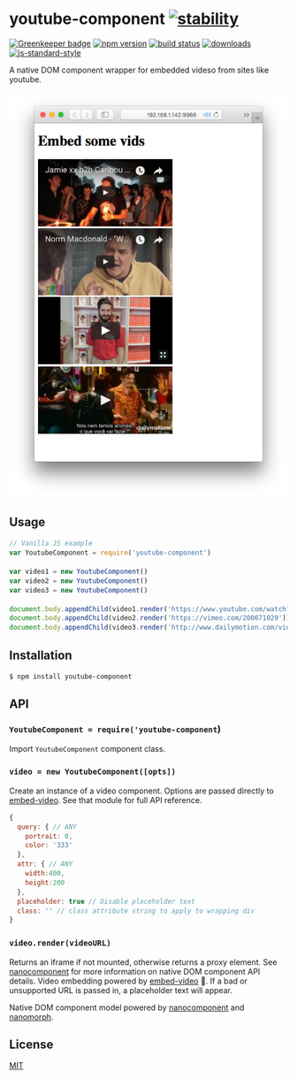 # youtube-component [![stability][0]][1]

[![Greenkeeper badge](https://badges.greenkeeper.io/bcomnes/youtube-component.svg)](https://greenkeeper.io/)
[![npm version][2]][3] [![build status][4]][5]
[![downloads][8]][9] [![js-standard-style][10]][11]

A native DOM component wrapper for embedded videso from sites like youtube.

![](screenshot.png)

## Usage

```js
// Vanilla JS example
var YoutubeComponent = require('youtube-component')

var video1 = new YoutubeComponent()
var video2 = new YoutubeComponent()
var video3 = new YoutubeComponent()

document.body.appendChild(video1.render('https://www.youtube.com/watch?v=jnGtXnpZYDY&t=910s'))
document.body.appendChild(video2.render('https://vimeo.com/200671029'))
document.body.appendChild(video3.render('http://www.dailymotion.com/video/x2ipgus'))

```

## Installation
```sh
$ npm install youtube-component
```
## API
### `YoutubeComponent = require('youtube-component`)
Import `YoutubeComponent` component class.

### `video = new YoutubeComponent([opts])`
Create an instance of a video component.  Options are passed directly to [embed-video][ev].  See that module for full API reference.

```js
{
  query: { // ANY
    portrait: 0,
    color: '333'
  },
  attr: { // ANY
    width:400,
    height:200
  },
  placeholder: true // Disable placeholder text
  class: '' // class attribute string to apply to wrapping div
}
```

### `video.render(videoURL)`
Returns an iframe if not mounted, otherwise returns a proxy element.  See [nanocomponent][nc] for more information on native DOM component API details.  Video embedding powered by [embed-video][ev] 👏.  If a bad or unsupported URL is passed in, a placeholder text will appear.

Native DOM component model powered by [nanocomponent][nc] and [nanomorph][nm].

## License
[MIT](https://tldrlegal.com/license/mit-license)

[0]: https://img.shields.io/badge/stability-experimental-orange.svg?style=flat-square
[1]: https://nodejs.org/api/documentation.html#documentation_stability_index
[2]: https://img.shields.io/npm/v/youtube-component.svg?style=flat-square
[3]: https://npmjs.org/package/youtube-component
[4]: https://img.shields.io/travis/bcomnes/youtube-component/master.svg?style=flat-square
[5]: https://travis-ci.org/bcomnes/youtube-component
[8]: http://img.shields.io/npm/dm/youtube-component.svg?style=flat-square
[9]: https://npmjs.org/package/youtube-component
[10]: https://img.shields.io/badge/code%20style-standard-brightgreen.svg?style=flat-square
[11]: https://github.com/feross/standard
[bel]: https://github.com/shama/bel
[yoyoify]: https://github.com/shama/yo-yoify
[md]: https://github.com/patrick-steele-idem/morphdom
[210]: https://github.com/patrick-steele-idem/morphdom/pull/81
[nm]: https://github.com/yoshuawuyts/nanomorph
[ce]: https://github.com/yoshuawuyts/cache-element
[class]: https://developer.mozilla.org/en-US/docs/Web/JavaScript/Reference/Classes
[isSameNode]: https://github.com/choojs/nanomorph#caching-dom-elements
[onload]: https://github.com/shama/on-load
[choo]: https://github.com/choojs/choo
[nca]: https://github.com/choojs/nanocomponent-adapters
[nc]: https://github.com/choojs/nanocomponent
[ev]: https://github.com/alanshaw/embed-video

